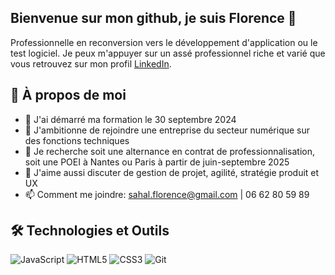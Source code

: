 ## Bienvenue sur mon github, je suis Florence 👋

Professionnelle en reconversion vers le développement d'application ou le test logiciel.
Je peux m'appuyer sur un assé professionnel riche et varié que vous retrouvez sur mon profil [LinkedIn](linkedin.com/in/florencesahal).

## 🚀 À propos de moi
- 🔭 J'ai démarré ma formation le 30 septembre 2024
- 🌱 J'ambitionne de rejoindre une entreprise du secteur numérique sur des fonctions techniques
- 👯 Je recherche soit une alternance en contrat de professionnalisation, soit une POEI à Nantes ou Paris à partir de juin-septembre 2025
- 💬 J'aime aussi discuter de gestion de projet, agilité, stratégie produit et UX
- 📫 Comment me joindre: sahal.florence@gmail.com | 06 62 80 59 89

## 🛠 Technologies et Outils
![JavaScript](https://img.shields.io/badge/-JavaScript-F7DF1E?style=flat-square&logo=javascript&logoColor=black)
![HTML5](https://img.shields.io/badge/-HTML5-E34F26?style=flat-square&logo=html5&logoColor=white)
![CSS3](https://img.shields.io/badge/-CSS3-1572B6?style=flat-square&logo=css3&logoColor=white)
![Git](https://img.shields.io/badge/-Git-F05032?style=flat-square&logo=git&logoColor=white)
